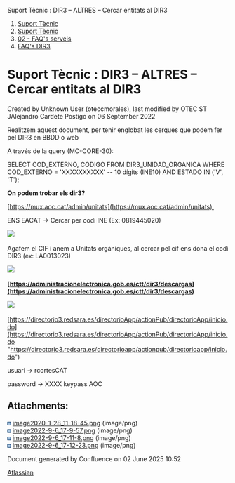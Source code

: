 Suport Tècnic : DIR3 – ALTRES – Cercar entitats al DIR3  

1.  [Suport Tècnic](index.html)
2.  [Suport Tècnic](13893782.html)
3.  [02 - FAQ's serveis](26313393.html)
4.  [FAQ's DIR3](64980213.html)

Suport Tècnic : DIR3 – ALTRES – Cercar entitats al DIR3
=======================================================

Created by Unknown User (oteccmorales), last modified by OTEC ST JAlejandro Cardete Postigo on 06 September 2022

Realitzem aquest document, per tenir englobat les cerques que podem fer pel DIR3 en BBDD o web

  

A través de la query (MC-CORE-30):

SELECT COD\_EXTERNO, CODIGO
  FROM DIR3\_UNIDAD\_ORGANICA
 WHERE COD\_EXTERNO = 'XXXXXXXXXX' -- 10 dígits (INE10)
   AND ESTADO IN ('V', 'T');

  

**On podem trobar els dir3?**

[https://mux.aoc.cat/admin/unitats](https://mux.aoc.cat/admin/unitats) 

ENS EACAT → Cercar per codi INE (Ex: 0819445020)

![](attachments/64980215/77824394.png)

Agafem el CIF i anem a Unitats orgàniques, al cercar pel cif ens dona el codi DIR3 (ex: LA0013023)

![](attachments/64980215/77824395.png)

  

  

**[https://administracionelectronica.gob.es/ctt/dir3/descargas](https://administracionelectronica.gob.es/ctt/dir3/descargas)**

![](attachments/64980215/64980216.png)

  

[https://directorio3.redsara.es/directorioApp/actionPub/directorioApp/inicio.do](https://directorio3.redsara.es/directorioApp/actionPub/directorioApp/inicio.do "https://directorio3.redsara.es/directorioapp/actionpub/directorioapp/inicio.do")

usuari -> rcortesCAT

password -> XXXX keypass AOC

Attachments:
------------

![](images/icons/bullet_blue.gif) [image2020-1-28\_11-18-45.png](attachments/64980215/64980216.png) (image/png)  
![](images/icons/bullet_blue.gif) [image2022-9-6\_17-9-57.png](attachments/64980215/77824393.png) (image/png)  
![](images/icons/bullet_blue.gif) [image2022-9-6\_17-11-8.png](attachments/64980215/77824394.png) (image/png)  
![](images/icons/bullet_blue.gif) [image2022-9-6\_17-12-23.png](attachments/64980215/77824395.png) (image/png)  

Document generated by Confluence on 02 June 2025 10:52

[Atlassian](http://www.atlassian.com/)